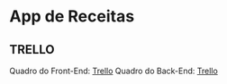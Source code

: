 # App de Receitas

## TRELLO
Quadro do Front-End: [Trello](https://trello.com/b/QBVtd22s/front-end)
Quadro do Back-End: [Trello](https://trello.com/b/QBVtd22s/back-end)
